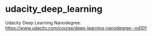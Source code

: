 # udacity_deep_learning

Udacity Deep Learning Nanodegree: https://www.udacity.com/course/deep-learning-nanodegree--nd101
